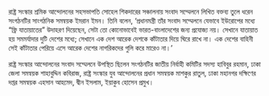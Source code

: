 রাষ্ট্র সংস্কার শ্রমিক আন্দোলনের সহসভাপতি সোহেল শিকদারের সঞ্চালনায় সংবাদ সম্মেলনে লিখিত বক্তব্য তুলে ধরেন সংগঠনটির সাংগঠনিক সমন্বয়ক ইমরান ইমন। তিনি বলেন, ‘প্রধানমন্ত্রী তাঁর সংবাদ সম্মেলনে যেভাবে ইউরোপের মধ্যে “ফ্রি যাতায়াতের” উদাহরণ দিয়েছেন, সেটা তো কোনোভাবেই ভারত-বাংলাদেশের জন্য প্রযোজ্য নয়। সেখানে যাতায়াত হয় সমমর্যাদার দুটি দেশের মধ্যে; সেখানে এক দেশ আরেক দেশকে কাঁটাতার দিয়ে ঘিরে রাখে না। এক দেশের বাহিনী সেই কাঁটাতার পেরিয়ে এসে আরেক দেশের নাগরিকদের গুলি করে মারেও না।’

রাষ্ট্র সংস্কার আন্দোলনের সংবাদ সম্মেলনে উপস্থিত ছিলেন সংগঠনটির জাতীয় নির্বাহী কমিটির সদস্য হাবিবুর রহমান, ঢাকা জেলা সমন্বয়ক শাহাবুদ্দিন কবিরাজ, রাষ্ট্র সংস্কার যুব আন্দোলনের প্রধান সমন্বয়ক মাশকুর রাতুল, ঢাকা মহানগর দক্ষিণের দপ্তর সমন্বয়ক এহসান আহমেদ, দ্বীন ইসলাম, ইয়াকুব হোসেন প্রমুখ।
